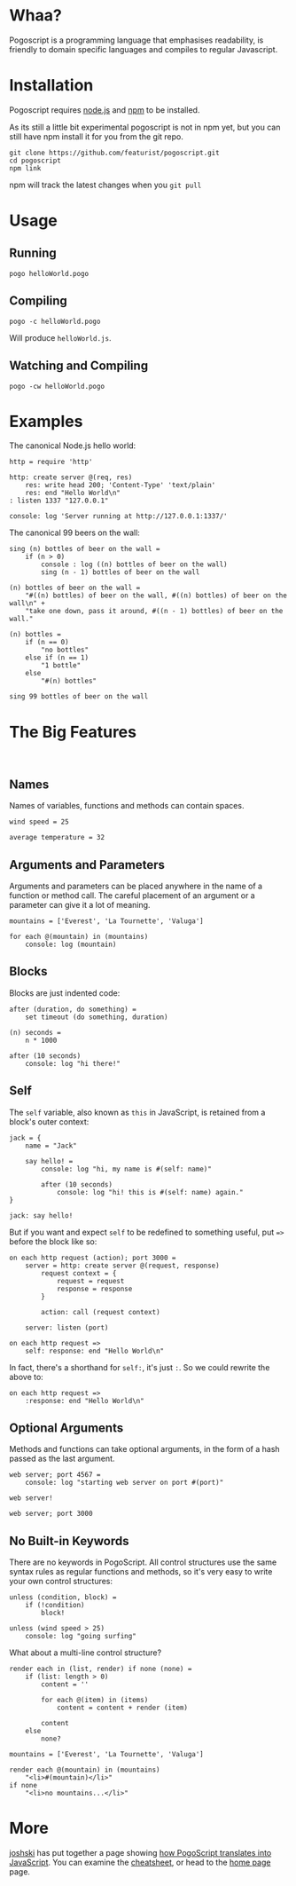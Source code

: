 # Whaa?

Pogoscript is a programming language that emphasises readability, is friendly to domain specific languages and compiles to regular Javascript.

# Installation

Pogoscript requires [node.js](http://nodejs.org/) and [npm](http://npmjs.org/) to be installed.

As its still a little bit experimental pogoscript is not in npm yet, but you can still have npm install it for you from the git repo.

    git clone https://github.com/featurist/pogoscript.git
    cd pogoscript
    npm link

npm will track the latest changes when you `git pull`

# Usage

## Running

    pogo helloWorld.pogo

## Compiling

    pogo -c helloWorld.pogo

Will produce `helloWorld.js`.

## Watching and Compiling

    pogo -cw helloWorld.pogo

# Examples

The canonical Node.js hello world:

    http = require 'http'

    http: create server @(req, res)
        res: write head 200; 'Content-Type' 'text/plain'
        res: end "Hello World\n"
    : listen 1337 "127.0.0.1"

    console: log 'Server running at http://127.0.0.1:1337/'

The canonical 99 beers on the wall:

    sing (n) bottles of beer on the wall =
        if (n > 0)
            console : log ((n) bottles of beer on the wall)
            sing (n - 1) bottles of beer on the wall

    (n) bottles of beer on the wall =
        "#((n) bottles) of beer on the wall, #((n) bottles) of beer on the wall\n" +
        "take one down, pass it around, #((n - 1) bottles) of beer on the wall."

    (n) bottles =
        if (n == 0)
            "no bottles"
        else if (n == 1)
            "1 bottle"
        else
            "#(n) bottles"

    sing 99 bottles of beer on the wall

# The Big Features

<br/>

## Names

Names of variables, functions and methods can contain spaces.

    wind speed = 25
    
    average temperature = 32

## Arguments and Parameters

Arguments and parameters can be placed anywhere in the name of a function or method call. The careful placement of an argument or a parameter can give it a lot of meaning.

    mountains = ['Everest', 'La Tournette', 'Valuga']

    for each @(mountain) in (mountains)
        console: log (mountain)

## Blocks

Blocks are just indented code:

    after (duration, do something) =
        set timeout (do something, duration)
    
    (n) seconds =
        n * 1000
    
    after (10 seconds)
        console: log "hi there!"

## Self

The `self` variable, also known as `this` in JavaScript, is retained from a block's outer context:

    jack = {
        name = "Jack"
        
        say hello! =
            console: log "hi, my name is #(self: name)"
            
            after (10 seconds)
                console: log "hi! this is #(self: name) again."
    }
    
    jack: say hello!

But if you want and expect `self` to be redefined to something useful, put `=>` before the block like so:

    on each http request (action); port 3000 =
        server = http: create server @(request, response)
            request context = {
                request = request
                response = response
            }
            
            action: call (request context)
            
        server: listen (port)
    
    on each http request =>
        self: response: end "Hello World\n"

In fact, there's a shorthand for `self:`, it's just `:`. So we could rewrite the above to:

    on each http request =>
        :response: end "Hello World\n"

## Optional Arguments

Methods and functions can take optional arguments, in the form of a hash passed as the last argument.

    web server; port 4567 =
        console: log "starting web server on port #(port)"
    
    web server!
    
    web server; port 3000

## No Built-in Keywords

There are no keywords in PogoScript. All control structures use the same syntax rules as regular functions and methods, so it's very easy to write your own control structures:

    unless (condition, block) =
        if (!condition)
            block!
    
    unless (wind speed > 25)
        console: log "going surfing"

What about a multi-line control structure?

    render each in (list, render) if none (none) =
        if (list: length > 0)
            content = ''
            
            for each @(item) in (items)
                content = content + render (item)
            
            content
        else
            none?

    mountains = ['Everest', 'La Tournette', 'Valuga']

    render each @(mountain) in (mountains)
        "<li>#(mountain)</li>"
    if none
        "<li>no mountains...</li>"

# More

[joshski](http://github.com/joshski) has put together a page showing [how PogoScript translates into JavaScript](http://featurist.github.com/pogo-examples). You can examine the [cheatsheet](cheatsheet.pdf), or head to the [home page](http://pogoscript.org/) page.
